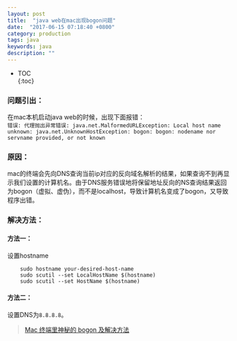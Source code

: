 ```yaml
---
layout: post
title:  "java web在mac出现bogon问题"
date:  "2017-06-15 07:18:40 +0800"
category: production
tags: java
keywords: java
description: ""
---
```


* TOC  
{:toc}  

### 问题引出：  
在mac本机启动java web的时候，出现下面报错：  
	`错误: 代理抛出异常错误: java.net.MalformedURLException: Local host name unknown: java.net.UnknownHostException: bogon: bogon: nodename nor servname provided, or not known`  

### 原因：
mac的终端会先向DNS查询当前ip对应的反向域名解析的结果，如果查询不到再显示我们设置的计算机名。由于DNS服务错误地将保留地址反向的NS查询结果返回为bogon（虚拟、虚伪），而不是localhost，导致计算机名变成了bogon，又导致程序出错。

### 解决方法： 

#### 方法一：  
设置hostname  
```
	sudo hostname your-desired-host-name
	sudo scutil --set LocalHostName $(hostname)
	sudo scutil --set HostName $(hostname)
```  

#### 方法二：  
设置DNS为`8.8.8.8`。  


> [Mac 终端里神秘的 bogon 及解决方法](https://air20.com/archives/486.html)